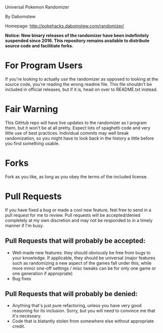 Universal Pokemon Randomizer

By Dabomstew

Homepage: http://pokehacks.dabomstew.com/randomizer/

**Notice: New binary releases of the randomizer have been indefinitely suspended since 2016. This repository remains available to distribute source code and facilitiate forks.**

# For Program Users
If you're looking to actually *use* the randomizer as opposed to looking at the 
source code, you're reading the wrong readme file. This file shouldn't be 
included in official releases, but if it is, head on over to README.txt instead.

# Fair Warning
This GitHub repo will have live updates to the randomizer as I program them, but
it won't be at all pretty. Expect lots of spaghetti code and very little use of
best practices. Individual commits may well break randomization, so you might have
to look back in the history a little before you find something usable.

# Forks
Fork as you like, as long as you obey the terms of the included license.

# Pull Requests
If you have fixed a bug or made a cool new feature, feel free to send in a pull
request for me to review. Pull requests will be accepted/denied completely at my
own discretion and may not be responded to in a timely manner if I'm busy.

## Pull Requests that will probably be accepted:
* Well-made new features: they should obviously be free from bugs to your knowledge.
If applicable, they should be universal (major features such as randomizing a new
aspect of the games fall under this, while more minor one-off settings / misc
tweaks can be for only one game or one generation if appropriate)
* Bug fixes

## Pull Requests that will probably be denied:
* Anything that's just pure refactoring, unless you have very good reasoning
for its inclusion. Sorry, but you will need to convince me that it's necessary.
* Code that is blatantly stolen from somewhere else without appropriate credit.
